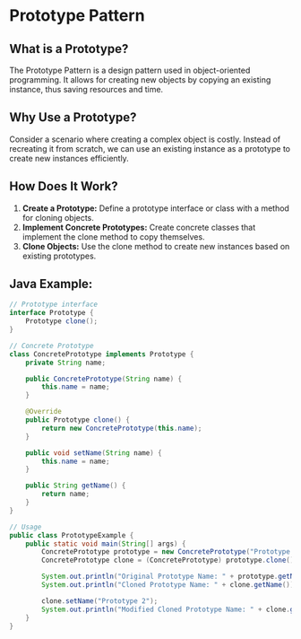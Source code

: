 # Prototype Pattern

## What is a Prototype?

The Prototype Pattern is a design pattern used in object-oriented programming. It allows for creating new objects by copying an existing instance, thus saving resources and time.

## Why Use a Prototype?

Consider a scenario where creating a complex object is costly. Instead of recreating it from scratch, we can use an existing instance as a prototype to create new instances efficiently.

## How Does It Work?

1. **Create a Prototype:** Define a prototype interface or class with a method for cloning objects.
2. **Implement Concrete Prototypes:** Create concrete classes that implement the clone method to copy themselves.
3. **Clone Objects:** Use the clone method to create new instances based on existing prototypes.

## Java Example:

```java
// Prototype interface
interface Prototype {
    Prototype clone();
}

// Concrete Prototype
class ConcretePrototype implements Prototype {
    private String name;

    public ConcretePrototype(String name) {
        this.name = name;
    }

    @Override
    public Prototype clone() {
        return new ConcretePrototype(this.name);
    }

    public void setName(String name) {
        this.name = name;
    }

    public String getName() {
        return name;
    }
}

// Usage
public class PrototypeExample {
    public static void main(String[] args) {
        ConcretePrototype prototype = new ConcretePrototype("Prototype 1");
        ConcretePrototype clone = (ConcretePrototype) prototype.clone();

        System.out.println("Original Prototype Name: " + prototype.getName());
        System.out.println("Cloned Prototype Name: " + clone.getName());

        clone.setName("Prototype 2");
        System.out.println("Modified Cloned Prototype Name: " + clone.getName());
    }
}

